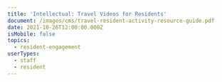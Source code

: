 ```yaml
---
title: 'Intellectual: Travel Videos for Residents'
document: /images/cms/travel-resident-activity-resource-guide.pdf
date: 2021-10-26T12:00:00.000Z
isMobile: false
topics:
  - resident-engagement
userTypes:
  - staff
  - resident
---
```

